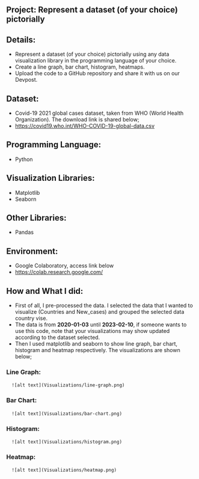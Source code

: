 ## Project: Represent a dataset (of your choice) pictorially
## Details: 
- Represent a dataset (of your choice) pictorially using any data visualization library in the programming language of your choice. 
- Create a line graph, bar chart, histogram, heatmaps. 
- Upload the code to a GitHub repository and share it with us on our Devpost.

## Dataset:
  - Covid-19 2021 global cases dataset, taken from WHO (World Health Organization). The download link is shared below;
  - https://covid19.who.int/WHO-COVID-19-global-data.csv

## Programming Language:
  - Python

## Visualization Libraries:
  - Matplotlib
  - Seaborn

## Other Libraries:
  - Pandas

## Environment:
  - Google Colaboratory, access link below
  - https://colab.research.google.com/ 
  
## How and What I did:
  - First of all, I pre-processed the data. I selected the data that I wanted to visualize (Countries and New_cases) and grouped the selected data country vise.
  - The data is from **2020-01-03** until **2023-02-10**, if someone wants to use this code, note that your visualizations may show updated according to the dataset selected.
  - Then I used matplotlib and seaborn to show line graph, bar chart, histogram and heatmap respectively. The visualizations are shown below;
  ### Line Graph:
      ![alt text](Visualizations/line-graph.png)
  
  ### Bar Chart:
      ![alt text](Visualizations/bar-chart.png)
  
  ### Histogram:
      ![alt text](Visualizations/histogram.png)
  
  ### Heatmap:
      ![alt text](Visualizations/heatmap.png)
